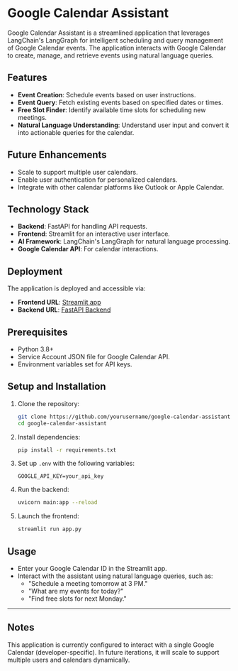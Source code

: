 # Google Calendar Assistant

Google Calendar Assistant is a streamlined application that leverages LangChain's LangGraph for intelligent scheduling and query management of Google Calendar events. The application interacts with Google Calendar to create, manage, and retrieve events using natural language queries.

## Features
- **Event Creation**: Schedule events based on user instructions.
- **Event Query**: Fetch existing events based on specified dates or times.
- **Free Slot Finder**: Identify available time slots for scheduling new meetings.
- **Natural Language Understanding**: Understand user input and convert it into actionable queries for the calendar.

## Future Enhancements
- Scale to support multiple user calendars.
- Enable user authentication for personalized calendars.
- Integrate with other calendar platforms like Outlook or Apple Calendar.

## Technology Stack
- **Backend**: FastAPI for handling API requests.
- **Frontend**: Streamlit for an interactive user interface.
- **AI Framework**: LangChain's LangGraph for natural language processing.
- **Google Calendar API**: For calendar interactions.

## Deployment
The application is deployed and accessible via:
- **Frontend URL**: [Streamlit app](https://calender-ai-agent-vishnoi-harshi.streamlit.app/)
- **Backend URL**: [FastAPI Backend](https://google-calender-ai-agent.onrender.com)

## Prerequisites
- Python 3.8+
- Service Account JSON file for Google Calendar API.
- Environment variables set for API keys.

## Setup and Installation
1. Clone the repository:
    ```bash
    git clone https://github.com/yourusername/google-calendar-assistant.git
    cd google-calendar-assistant
    ```
2. Install dependencies:
    ```bash
    pip install -r requirements.txt
    ```
3. Set up `.env` with the following variables:
    ```env
    GOOGLE_API_KEY=your_api_key
    ```
4. Run the backend:
    ```bash
    uvicorn main:app --reload
    ```
5. Launch the frontend:
    ```bash
    streamlit run app.py
    ```

## Usage
- Enter your Google Calendar ID in the Streamlit app.
- Interact with the assistant using natural language queries, such as:
  - "Schedule a meeting tomorrow at 3 PM."
  - "What are my events for today?"
  - "Find free slots for next Monday."

---

## Notes
This application is currently configured to interact with a single Google Calendar (developer-specific). In future iterations, it will scale to support multiple users and calendars dynamically.
